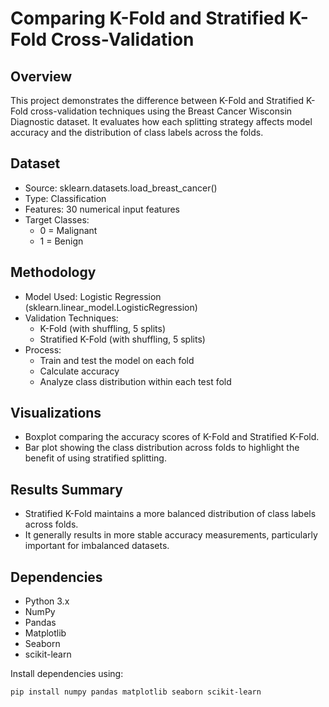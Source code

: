 # Comparing K-Fold and Stratified K-Fold Cross-Validation

## Overview
This project demonstrates the difference between K-Fold and Stratified K-Fold cross-validation techniques using the Breast Cancer Wisconsin Diagnostic dataset. It evaluates how each splitting strategy affects model accuracy and the distribution of class labels across the folds.

## Dataset
- Source: sklearn.datasets.load_breast_cancer()
- Type: Classification
- Features: 30 numerical input features
- Target Classes:
  - 0 = Malignant
  - 1 = Benign

## Methodology
- Model Used: Logistic Regression (sklearn.linear_model.LogisticRegression)
- Validation Techniques:
  - K-Fold (with shuffling, 5 splits)
  - Stratified K-Fold (with shuffling, 5 splits)
- Process:
  - Train and test the model on each fold
  - Calculate accuracy
  - Analyze class distribution within each test fold

## Visualizations
- Boxplot comparing the accuracy scores of K-Fold and Stratified K-Fold.
- Bar plot showing the class distribution across folds to highlight the benefit of using stratified splitting.

## Results Summary
- Stratified K-Fold maintains a more balanced distribution of class labels across folds.
- It generally results in more stable accuracy measurements, particularly important for imbalanced datasets.

## Dependencies
- Python 3.x
- NumPy
- Pandas
- Matplotlib
- Seaborn
- scikit-learn

Install dependencies using:
```bash
pip install numpy pandas matplotlib seaborn scikit-learn

